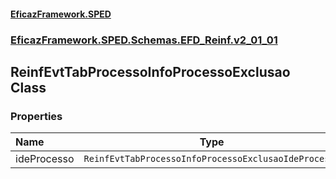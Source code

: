 #### [EficazFramework.SPED](EficazFrameworkSPED.md 'EficazFramework SPED')
### [EficazFramework.SPED.Schemas.EFD_Reinf.v2_01_01](EficazFramework.SPED.Schemas.EFD_Reinf.v2_01_01.md 'EficazFramework.SPED.Schemas.EFD_Reinf.v2_01_01')

## ReinfEvtTabProcessoInfoProcessoExclusao Class
### Properties

| Name | Type | |
| :--- | :---: | :--- |
| ideProcesso | `ReinfEvtTabProcessoInfoProcessoExclusaoIdeProcesso` |  |
